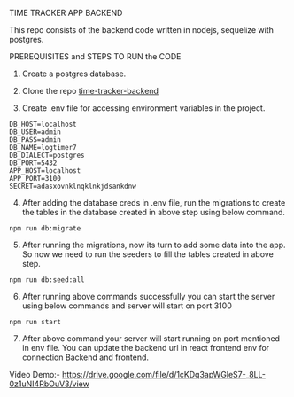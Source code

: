 TIME TRACKER APP BACKEND

This repo consists of the backend code written in nodejs, sequelize with postgres.

PREREQUISITES and STEPS TO RUN the CODE

1. Create a postgres database.

2. Clone the repo [time-tracker-backend](https://github.com/somilsimform/time-tracker-backend)

3. Create .env file for accessing environment variables in the project.

```
DB_HOST=localhost
DB_USER=admin
DB_PASS=admin
DB_NAME=logtimer7
DB_DIALECT=postgres
DB_PORT=5432
APP_HOST=localhost
APP_PORT=3100
SECRET=adasxovnklnqklnkjdsankdnw
```

4. After adding the database creds in .env file, run the migrations to create the tables in the database created in above step using below command.

`npm run db:migrate`

5. After running the migrations, now its turn to add some data into the app. So now we need to run the seeders to fill the tables created in above step.

`npm run db:seed:all`

6. After running above commands successfully you can start the server using below commands and server will start on port 3100

`npm run start`

7. After above command your server will start running on port mentioned in env file. You can update the backend url in react frontend env for connection Backend and frontend.

Video Demo:- https://drive.google.com/file/d/1cKDq3apWGleS7-_8LL-0z1uNI4RbOuV3/view
